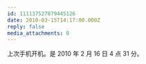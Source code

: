 ```yaml
---
id: 111137527879445126
date: 2010-03-15T14:17:00.000Z
reply: false
media_attachments: 0
---
```


上次手机开机。是 2010 年 2 月 16 日 4 点 31 分。

